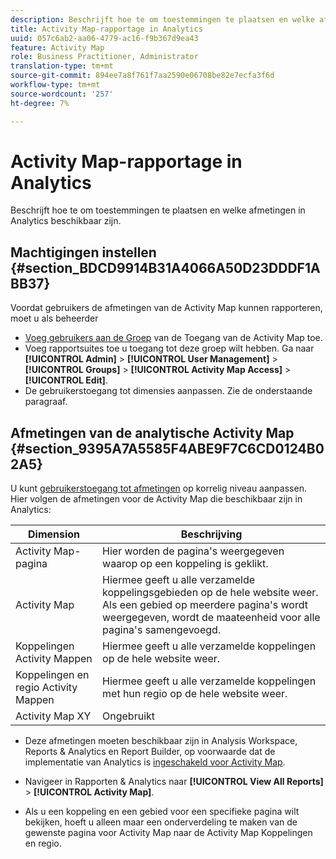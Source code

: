 ```yaml
---
description: Beschrijft hoe te om toestemmingen te plaatsen en welke afmetingen in Analytics beschikbaar zijn.
title: Activity Map-rapportage in Analytics
uuid: 057c6ab2-aa06-4779-ac16-f9b367d9ea43
feature: Activity Map
role: Business Practitioner, Administrator
translation-type: tm+mt
source-git-commit: 894ee7a8f761f7aa2590e06708be82e7ecfa3f6d
workflow-type: tm+mt
source-wordcount: '257'
ht-degree: 7%

---
```



# Activity Map-rapportage in Analytics

Beschrijft hoe te om toestemmingen te plaatsen en welke afmetingen in Analytics beschikbaar zijn.

## Machtigingen instellen {#section_BDCD9914B31A4066A50D23DDDF1ABB37}

Voordat gebruikers de afmetingen van de Activity Map kunnen rapporteren, moet u als beheerder

* [Voeg gebruikers aan de Groep](/help/analyze/activity-map/activitymap-getting-started/activitymap-getting-started-admins/activitymap-enable.md) van de Toegang van de Activity Map toe.
* Voeg rapportsuites toe u toegang tot deze groep wilt hebben. Ga naar **[!UICONTROL Admin]** > **[!UICONTROL User Management]** > **[!UICONTROL Groups]** > **[!UICONTROL Activity Map Access]** > **[!UICONTROL Edit]**.
* De gebruikerstoegang tot dimensies aanpassen. Zie de onderstaande paragraaf.

## Afmetingen van de analytische Activity Map {#section_9395A7A5585F4ABE9F7C6CD0124B02A5}

U kunt [gebruikerstoegang tot afmetingen](https://docs.adobe.com/content/help/en/analytics/admin/user-product-management/customize-report-access/groups-dimensions.html) op korrelig niveau aanpassen. Hier volgen de afmetingen voor de Activity Map die beschikbaar zijn in Analytics:

| Dimension | Beschrijving |
|---|---|
| Activity Map-pagina | Hier worden de pagina&#39;s weergegeven waarop op een koppeling is geklikt. |
| Activity Map | Hiermee geeft u alle verzamelde koppelingsgebieden op de hele website weer. Als een gebied op meerdere pagina&#39;s wordt weergegeven, wordt de maateenheid voor alle pagina&#39;s samengevoegd. |
| Koppelingen Activity Mappen | Hiermee geeft u alle verzamelde koppelingen op de hele website weer. |
| Koppelingen en regio Activity Mappen | Hiermee geeft u alle verzamelde koppelingen met hun regio op de hele website weer. |
| Activity Map XY | Ongebruikt |

* Deze afmetingen moeten beschikbaar zijn in Analysis Workspace, Reports &amp; Analytics en Report Builder, op voorwaarde dat de implementatie van Analytics is [ingeschakeld voor Activity Map](/help/analyze/activity-map/activitymap-getting-started/activitymap-getting-started-admins/activitymap-enable.md).
* Navigeer in Rapporten &amp; Analytics naar **[!UICONTROL View All Reports]** > **[!UICONTROL Activity Map]**.

* Als u een koppeling en een gebied voor een specifieke pagina wilt bekijken, hoeft u alleen maar een onderverdeling te maken van de gewenste pagina voor Activity Map naar de Activity Map Koppelingen en regio.

